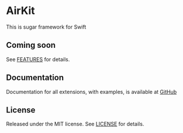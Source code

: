 #  AirKit
This is sugar framework for Swift

## Coming soon
See [FEATURES](FEATURES.md) for details.

## Documentation
Documentation for all extensions, with examples, is available at [GitHub](AirKit/README.md)

## License
Released under the MIT license. See [LICENSE](LICENSE) for details.
